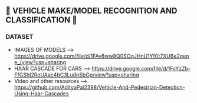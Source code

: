 ## :red_car: VEHICLE MAKE/MODEL RECOGNITION AND CLASSIFICATION :red_car:

### DATASET
* IMAGES OF MODELS --> https://drive.google.com/file/d/1FAy8ww8Q0SOqJHnU1Yf0t7XU6e2qepe_/view?usp=sharing
* HAAR CASCADE FOR CARS --> https://drive.google.com/file/d/1FcYzZb-FfGShI2RoUAac4bC3LudnSbGp/view?usp=sharing
* Video and other resources --> https://github.com/AdityaPai2398/Vehicle-And-Pedestrian-Detection-Using-Haar-Cascades
